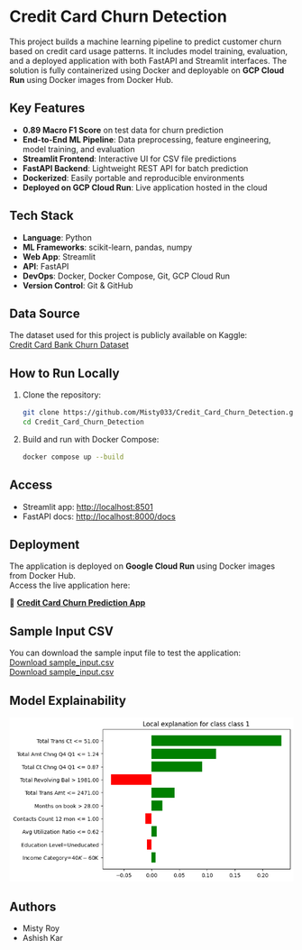 # Credit Card Churn Detection

This project builds a machine learning pipeline to predict customer churn based on credit card usage patterns. It includes model training, evaluation, and a deployed application with both FastAPI and Streamlit interfaces. The solution is fully containerized using Docker and deployable on **GCP Cloud Run** using Docker images from Docker Hub.

## Key Features

- **0.89 Macro F1 Score** on test data for churn prediction  
- **End-to-End ML Pipeline**: Data preprocessing, feature engineering, model training, and evaluation  
- **Streamlit Frontend**: Interactive UI for CSV file predictions  
- **FastAPI Backend**: Lightweight REST API for batch prediction  
- **Dockerized**: Easily portable and reproducible environments  
- **Deployed on GCP Cloud Run**: Live application hosted in the cloud  

## Tech Stack

- **Language**: Python  
- **ML Frameworks**: scikit-learn, pandas, numpy  
- **Web App**: Streamlit  
- **API**: FastAPI  
- **DevOps**: Docker, Docker Compose, Git, GCP Cloud Run  
- **Version Control**: Git & GitHub  

## Data Source

The dataset used for this project is publicly available on Kaggle:  
[Credit Card Bank Churn Dataset](https://www.kaggle.com/datasets/anwarsan/credit-card-bank-churn)

## How to Run Locally

1. Clone the repository:
   ```bash
   git clone https://github.com/Misty033/Credit_Card_Churn_Detection.git
   cd Credit_Card_Churn_Detection


2. Build and run with Docker Compose:
   ```bash
   docker compose up --build
   ```

## Access

- Streamlit app: [http://localhost:8501](http://localhost:8501)  
- FastAPI docs: [http://localhost:8000/docs](http://localhost:8000/docs)  

## Deployment

The application is deployed on **Google Cloud Run** using Docker images from Docker Hub.  
Access the live application here:  

🔗 **[Credit Card Churn Prediction App](https://churn-api-frontend-1018442469746.europe-west1.run.app/)**  

## Sample Input CSV

You can download the sample input file to test the application:  
[Download sample_input.csv](https://github.com/Misty033/Credit_Card_Churn_Detection/blob/main/file.csv)  
[Download sample_input.csv](https://github.com/Misty033/Credit_Card_Churn_Detection/blob/main/file2.csv)

## Model Explainability
![lime](results/image.png)

## Authors

- Misty Roy  
- Ashish Kar  
